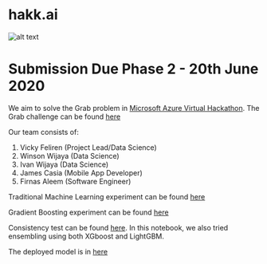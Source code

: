 # hakk.ai

![alt text](https://github.com/hakk-ai/hakk.ai-data-science/blob/master/picture/unnamed(1).png)

# Submission Due Phase 2 - 20th June 2020

We aim to solve the Grab problem in [Microsoft Azure Virtual Hackathon](https://www.msazurevirtualhack.com/). The Grab challenge can be found [here](https://github.com/Feliren88/hakk.ai/blob/master/challenge%20guideline/Grab%20Challenge%20Guidelines%20-%20Phase%202.pdf)

Our team consists of:
1. Vicky Feliren (Project Lead/Data Science)
2. Winson Wijaya (Data Science)
3. Ivan Wijaya (Data Science)
4. James Casia (Mobile App Developer)
5. Firnas Aleem (Software Engineer)

Traditional Machine Learning experiment can be found [here](https://github.com/hakk-ai/hakk.ai-data-science/blob/master/Modelling/Modelling_Feliren.ipynb)

Gradient Boosting experiment can be found [here](https://github.com/hakk-ai/hakk.ai-data-science/blob/master/Modelling/Modelling_GradientBoost_Ivan.ipynb)

Consistency test can be found [here](https://github.com/hakk-ai/hakk.ai-data-science/blob/master/Modelling/Modelling_MultipleScript%26Stacking_Ivan.ipynb). In this notebook, we also tried ensembling using both XGboost and LightGBM.

The deployed model is in [here](https://github.com/hakk-ai/hakk.ai-data-science/blob/master/Modelling/xgb_really_final.pkl)
